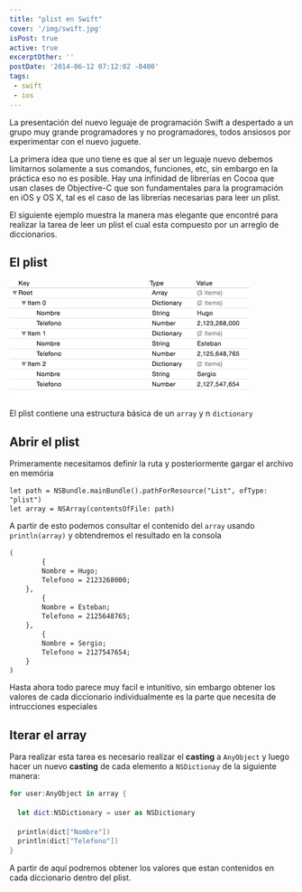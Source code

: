```yaml
---
title: "plist en Swift"
cover: '/img/swift.jpg'
isPost: true
active: true
excerptOther: ''
postDate: '2014-06-12 07:12:02 -0400'
tags:
 - swift
 - ios
---
```


La presentación del nuevo leguaje de programación Swift a despertado a un grupo muy grande programadores y no programadores, todos ansiosos por experimentar con el nuevo juguete.

La primera idea que uno tiene es que al ser un leguaje nuevo debemos limitarnos solamente a sus comandos, funciones, etc, sin embargo en la práctica eso no es posible. Hay una infinidad de librerías en Cocoa que usan clases de Objective-C que son fundamentales para la programación en iOS y OS X, tal es el caso de las librerías necesarias para leer un plist.

El siguiente ejemplo muestra la manera mas elegante que encontré para realizar la tarea de leer un plist el cual esta compuesto por un arreglo de diccionarios.

## El plist
![img](/img/plist.png)  
El plist contiene una estructura básica de un `array` y n `dictionary`

## Abrir el plist
Primeramente necesitamos definir la ruta y posteriormente gargar el archivo en memória

	let path = NSBundle.mainBundle().pathForResource("List", ofType: "plist")
	let array = NSArray(contentsOfFile: path)

A partir de esto podemos consultar el contenido del `array` usando `println(array)` y obtendremos el resultado en la consola

    (
            {
            Nombre = Hugo;
            Telefono = 2123268000;
        },
            {
            Nombre = Esteban;
            Telefono = 2125648765;
        },
            {
            Nombre = Sergio;
            Telefono = 2127547654;
        }
    )

Hasta ahora todo parece muy facil e intunitivo, sin embargo obtener los valores de cada diccionario individualmente es la parte que necesita de intrucciones especiales

## Iterar el array

Para realizar esta tarea es necesario realizar el **casting** a `AnyObject` y luego hacer un nuevo **casting** de cada elemento a `NSDictionay` de la siguiente manera:
``` swift
for user:AnyObject in array {
  
  let dict:NSDictionary = user as NSDictionary
  
  println(dict["Nombre"])
  println(dict["Telefono"])				
} 
```
A partir de aquí podremos obtener los valores que estan contenidos en cada diccionario dentro del plist.